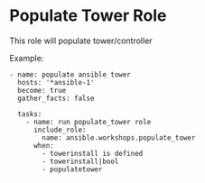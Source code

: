 # Populate Tower Role

This role will populate tower/controller 

Example:

```
- name: populate ansible tower
  hosts: '*ansible-1'
  become: true
  gather_facts: false

  tasks:
    - name: run populate_tower role
      include_role:
        name: ansible.workshops.populate_tower
      when:
        - towerinstall is defined
        - towerinstall|bool
        - populatetower
```

